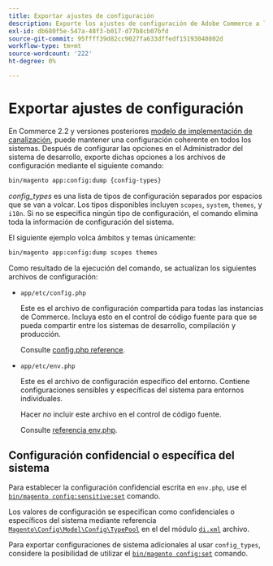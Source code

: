 ```yaml
---
title: Exportar ajustes de configuración
description: Exporte los ajustes de configuración de Adobe Commerce a los archivos de configuración, también conocidos como volcado de configuración.
exl-id: db680f5e-547a-48f3-b017-d77b8cb07bfd
source-git-commit: 95ffff39d82cc9027fa633dffedf15193040802d
workflow-type: tm+mt
source-wordcount: '222'
ht-degree: 0%

---
```


# Exportar ajustes de configuración

En Commerce 2.2 y versiones posteriores [modelo de implementación de canalización](../deployment/technical-details.md), puede mantener una configuración coherente en todos los sistemas. Después de configurar las opciones en el Administrador del sistema de desarrollo, exporte dichas opciones a los archivos de configuración mediante el siguiente comando:

```bash
bin/magento app:config:dump {config-types}
```

_config_types_ es una lista de tipos de configuración separados por espacios que se van a volcar. Los tipos disponibles incluyen `scopes`, `system`, `themes`, y `i18n`. Si no se especifica ningún tipo de configuración, el comando elimina toda la información de configuración del sistema.

El siguiente ejemplo volca ámbitos y temas únicamente:

```bash
bin/magento app:config:dump scopes themes
```

Como resultado de la ejecución del comando, se actualizan los siguientes archivos de configuración:

- `app/etc/config.php`

   Este es el archivo de configuración compartida para todas las instancias de Commerce.
Incluya esto en el control de código fuente para que se pueda compartir entre los sistemas de desarrollo, compilación y producción.

   Consulte [config.php reference](../reference/config-reference-configphp.md).

- `app/etc/env.php`

   Este es el archivo de configuración específico del entorno.
Contiene configuraciones sensibles y específicas del sistema para entornos individuales.

   Hacer _no_ incluir este archivo en el control de código fuente.

   Consulte [referencia env.php](../reference/config-reference-envphp.md).

## Configuración confidencial o específica del sistema

Para establecer la configuración confidencial escrita en `env.php`, use el [`bin/magento config:sensitive:set`](set-configuration-values.md#set-values) comando.

Los valores de configuración se especifican como confidenciales o específicos del sistema mediante referencia [`Magento\Config\Model\Config\TypePool`](https://github.com/magento/magento2/blob/2.4/app/code/Magento/Config/Model/Config/TypePool.php) en el del módulo [`di.xml`](https://developer.adobe.com/commerce/php/development/configuration/sensitive-environment-settings/#how-to-specify-values-as-sensitive-or-system-specific) archivo.

Para exportar configuraciones de sistema adicionales al usar `config_types`, considere la posibilidad de utilizar el [`bin/magento config:set`](set-configuration-values.md#set-values) comando.
